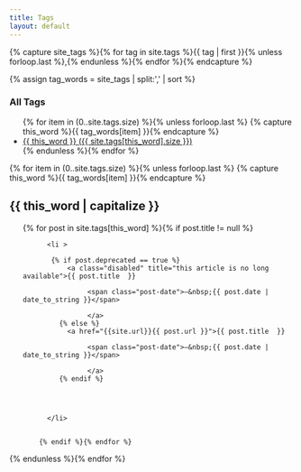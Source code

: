```yaml
---
title: Tags
layout: default
---
```


 
{% capture site_tags %}{% for tag in site.tags %}{{ tag | first }}{% unless forloop.last %},{% endunless %}{% endfor %}{% endcapture %}

{% assign tag_words = site_tags | split:',' | sort %}

<div class="tags">

<h3>All Tags</h3>

<ul class="tag-list">
  {% for item in (0..site.tags.size) %}{% unless forloop.last %}
    {% capture this_word %}{{ tag_words[item] }}{% endcapture %}
    <li>
      <a href="#{{ this_word | cgi_escape }}" class="tag">{{ this_word }}
        <span>({{ site.tags[this_word].size }})</span>
      </a>
    </li>
  {% endunless %}{% endfor %}
</ul>


<div class="post-list">
  {% for item in (0..site.tags.size) %}{% unless forloop.last %}
    {% capture this_word %}{{ tag_words[item] }}{% endcapture %}
    <h2 id="{{ this_word | cgi_escape }}">{{ this_word | capitalize }}</h2>
 
  <ul class="post" >
     {% for post in site.tags[this_word] %}{% if post.title != null %}
       
          <li >
         
           {% if post.deprecated == true %}
               <a class="disabled" title="this article is no long available">{{ post.title  }}
                    
                    <span class="post-date">—&nbsp;{{ post.date | date_to_string }}</span> 
                    
                    </a>
             {% else %}
               <a href="{{site.url}}{{ post.url }}">{{ post.title  }}
                    
                    <span class="post-date">—&nbsp;{{ post.date | date_to_string }}</span> 
                    
                    </a>
             {% endif %}
             
         
        
         
          </li>
           
         
        {% endif %}{% endfor %}
   </ul>
   
  {% endunless %}{% endfor %}
</div>

</div>
